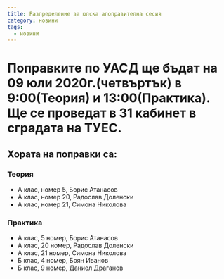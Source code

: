 ```yaml
---
title: Разпределение за юлска апоправителна сесия
category: новини
tags:
  - новини
---
```


# Поправките по УАСД ще бъдат на 09 юли 2020г.(четвъртък) в 9:00(Теория) и 13:00(Практика). Ще се проведат в 31 кабинет в сградата на ТУЕС.

## Хората на поправки са:

### Теория
- А клас, номер 5, Борис Атанасов
- А клас, номер 20, Радослав Доленски
- А клас, номер 21, Симона Николова

### Практика
- А клас, 5 номер, Борис Атанасов
- А клас, 20 номер, Радослав Доленски
- А клас, 21 номер, Симона Николова
- Б клас, 4 номер, Боян Иванов
- Б клас, 9 номер, Даниел Драганов
